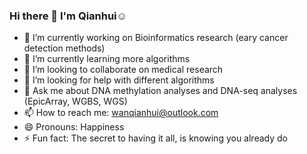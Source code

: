 ### Hi there 👋 I'm Qianhui☺️

<!--
**QianhuiWan/QianhuiWan** is a ✨ _special_ ✨ repository because its `README.md` (this file) appears on your GitHub profile.

Here are some ideas to get you started:
-->

- 🔭 I’m currently working on Bioinformatics research (eary cancer detection methods)
- 🌱 I’m currently learning more algorithms 
- 👯 I’m looking to collaborate on medical research
- 🤔 I’m looking for help with different algorithms 
- 💬 Ask me about DNA methylation analyses and DNA-seq analyses (EpicArray, WGBS, WGS)
- 📫 How to reach me: wanqianhui@outlook.com
- 😄 Pronouns: Happiness
- ⚡ Fun fact: The secret to having it all, is knowing you already do


